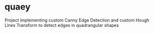 # quaey

Project implementing custom Canny Edge Detection and custom Hough Lines Transform to detect edges in quadrangular shapes
